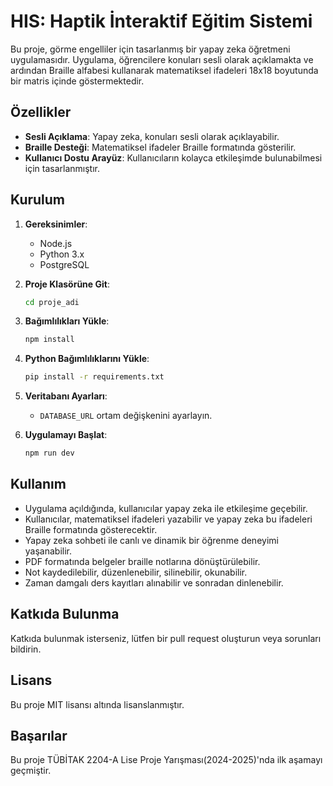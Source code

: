 # HIS: Haptik İnteraktif Eğitim Sistemi

Bu proje, görme engelliler için tasarlanmış bir yapay zeka öğretmeni uygulamasıdır. Uygulama, öğrencilere konuları sesli olarak açıklamakta ve ardından Braille alfabesi kullanarak matematiksel ifadeleri 18x18 boyutunda bir matris içinde göstermektedir.

## Özellikler

- **Sesli Açıklama**: Yapay zeka, konuları sesli olarak açıklayabilir.
- **Braille Desteği**: Matematiksel ifadeler Braille formatında gösterilir.
- **Kullanıcı Dostu Arayüz**: Kullanıcıların kolayca etkileşimde bulunabilmesi için tasarlanmıştır.

## Kurulum

1. **Gereksinimler**:
   - Node.js
   - Python 3.x
   - PostgreSQL

2. **Proje Klasörüne Git**:
   ```bash
   cd proje_adi
   ```

3. **Bağımlılıkları Yükle**:
   ```bash
   npm install
   ```

4. **Python Bağımlılıklarını Yükle**:
   ```bash
   pip install -r requirements.txt
   ```

5. **Veritabanı Ayarları**:
   - `DATABASE_URL` ortam değişkenini ayarlayın.

6. **Uygulamayı Başlat**:
   ```bash
   npm run dev
   ```

## Kullanım

- Uygulama açıldığında, kullanıcılar yapay zeka ile etkileşime geçebilir.
- Kullanıcılar, matematiksel ifadeleri yazabilir ve yapay zeka bu ifadeleri Braille formatında gösterecektir.
- Yapay zeka sohbeti ile canlı ve dinamik bir öğrenme deneyimi yaşanabilir.
- PDF formatında belgeler braille notlarına dönüştürülebilir.
- Not kaydedilebilir, düzenlenebilir, silinebilir, okunabilir.
- Zaman damgalı ders kayıtları alınabilir ve sonradan dinlenebilir.

## Katkıda Bulunma

Katkıda bulunmak isterseniz, lütfen bir pull request oluşturun veya sorunları bildirin.

## Lisans

Bu proje MIT lisansı altında lisanslanmıştır.

## Başarılar

Bu proje TÜBİTAK 2204-A Lise Proje Yarışması(2024-2025)'nda ilk aşamayı geçmiştir.